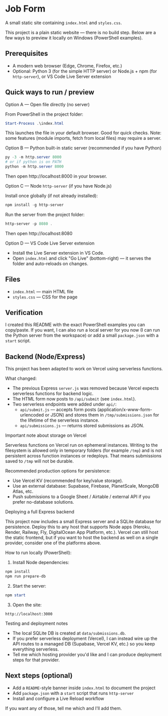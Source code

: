 # Job Form

A small static site containing `index.html` and `styles.css`.

This project is a plain static website — there is no build step. Below are a few ways to preview it locally on Windows (PowerShell examples).

## Prerequisites

- A modern web browser (Edge, Chrome, Firefox, etc.)
- Optional: Python 3 (for the simple HTTP server) or Node.js + npm (for `http-server`), or VS Code Live Server extension

## Quick ways to run / preview

Option A — Open file directly (no server)

From PowerShell in the project folder:

```powershell
Start-Process .\index.html
```

This launches the file in your default browser. Good for quick checks. Note: some features (module imports, fetch from local files) may require a server.

Option B — Python built-in static server (recommended if you have Python)

```powershell
py -3 -m http.server 8000
# or if python is on PATH
python -m http.server 8000
```

Then open http://localhost:8000 in your browser.

Option C — Node `http-server` (if you have Node.js)

Install once globally (if not already installed):

```powershell
npm install -g http-server
```

Run the server from the project folder:

```powershell
http-server -p 8080 .
```

Then open http://localhost:8080

Option D — VS Code Live Server extension

- Install the Live Server extension in VS Code.
- Open `index.html` and click "Go Live" (bottom-right) — it serves the folder and auto-reloads on changes.

## Files

- `index.html` — main HTML file
- `styles.css` — CSS for the page

## Verification

I created this README with the exact PowerShell examples you can copy/paste. If you want, I can also run a local server for you now (I can run the Python server from the workspace) or add a small `package.json` with a `start` script.

## Backend (Node/Express)

This project has been adapted to work on Vercel using serverless functions.

What changed:

- The previous Express `server.js` was removed because Vercel expects serverless functions for backend logic.
- The HTML form now posts to `/api/submit` (see `index.html`).
- Two serverless endpoints were added under `api/`:
  - `api/submit.js` — accepts form posts (application/x-www-form-urlencoded or JSON) and stores them in `/tmp/submissions.json` for the lifetime of the serverless instance.
  - `api/submissions.js` — returns stored submissions as JSON.

Important note about storage on Vercel

Serverless functions on Vercel run on ephemeral instances. Writing to the filesystem is allowed only in temporary folders (for example `/tmp`) and is not persistent across function instances or redeploys. That means submissions saved to `/tmp` will not be durable.

Recommended production options for persistence:

- Use Vercel KV (recommended for key/value storage).
- Use an external database: Supabase, Firebase, PlanetScale, MongoDB Atlas, etc.
- Push submissions to a Google Sheet / Airtable / external API if you prefer no-database solutions.

Deploying a full Express backend

This project now includes a small Express server and a SQLite database for persistence. Deploy this to any host that supports Node apps (Heroku, Render, Railway, Fly, DigitalOcean App Platform, etc.). Vercel can still host the static frontend, but if you want to host the backend as well on a single provider, consider one of the platforms above.

How to run locally (PowerShell):

1. Install Node dependencies:

```powershell
npm install
npm run prepare-db
```

2. Start the server:

```powershell
npm start
```

3. Open the site:

```text
http://localhost:3000
```

Testing and deployment notes

- The local SQLite DB is created at `data/submissions.db`.
- If you prefer serverless deployment (Vercel), I can instead wire up the API routes to a managed DB (Supabase, Vercel KV, etc.) so you keep everything serverless.
- Tell me which hosting provider you'd like and I can produce deployment steps for that provider.

## Next steps (optional)

- Add a `README`-style banner inside `index.html` to document the project
- Add `package.json` with a `start` script that runs `http-server`
- Install and configure a Live Reload workflow

If you want any of those, tell me which and I'll add them.
